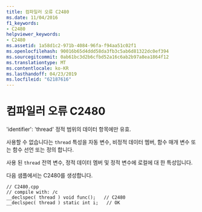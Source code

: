 ```yaml
---
title: 컴파일러 오류 C2480
ms.date: 11/04/2016
f1_keywords:
- C2480
helpviewer_keywords:
- C2480
ms.assetid: 1a58d1c2-971b-4084-96fa-f94aa51c02f1
ms.openlocfilehash: 90016b65d4ddd58da3fb3c5ab6d81322dc0ef394
ms.sourcegitcommit: 0ab61bc3d2b6cfbd52a16c6ab2b97a8ea1864f12
ms.translationtype: MT
ms.contentlocale: ko-KR
ms.lasthandoff: 04/23/2019
ms.locfileid: "62187616"
---
```

# <a name="compiler-error-c2480"></a>컴파일러 오류 C2480

'identifier': 'thread' 정적 범위의 데이터 항목에만 유효.

사용할 수 없습니다는 `thread` 특성을 자동 변수, 비정적 데이터 멤버, 함수 매개 변수 또는 함수 선언 또는 정의 합니다.

사용 된 `thread` 전역 변수, 정적 데이터 멤버 및 정적 변수에 로컬에 대 한 특성입니다.

다음 샘플에서는 C2480를 생성합니다.

```
// C2480.cpp
// compile with: /c
__declspec( thread ) void func();   // C2480
__declspec( thread ) static int i;   // OK
```